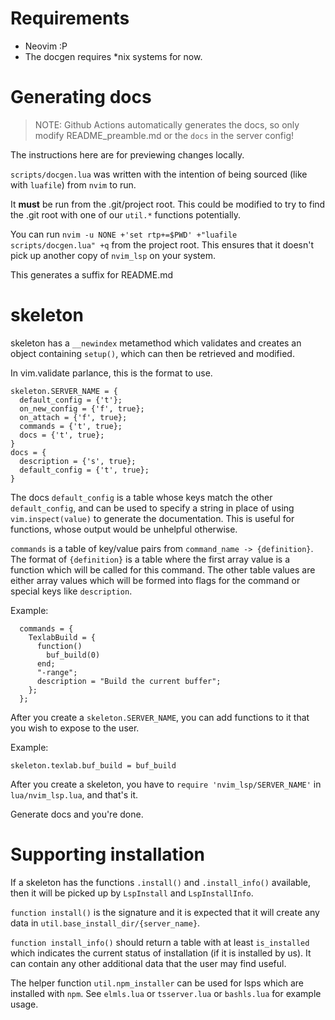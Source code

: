 # Requirements

- Neovim :P
- The docgen requires \*nix systems for now.

# Generating docs

> NOTE: Github Actions automatically generates the docs, so only modify
> README_preamble.md or the `docs` in the server config!

The instructions here are for previewing changes locally.

`scripts/docgen.lua` was written with the intention of being sourced (like with `luafile`)
from `nvim` to run.

It **must** be run from the .git/project root. This could be modified to try to
find the .git root with one of our `util.*` functions potentially.

You can run
`nvim -u NONE +'set rtp+=$PWD' +"luafile scripts/docgen.lua" +q`
from the project root. This ensures that it doesn't pick up another
copy of `nvim_lsp` on your system.

This generates a suffix for README.md


# skeleton

skeleton has a `__newindex` metamethod which validates and creates
an object containing `setup()`, which can then be retrieved and modified.

In vim.validate parlance, this is the format to use.

```
skeleton.SERVER_NAME = {
  default_config = {'t'};
  on_new_config = {'f', true};
  on_attach = {'f', true};
  commands = {'t', true};
  docs = {'t', true};
}
docs = {
  description = {'s', true};
  default_config = {'t', true};
}
```

The docs `default_config` is a table whose keys match the other `default_config`,
and can be used to specify a string in place of using `vim.inspect(value)` to
generate the documentation. This is useful for functions, whose output would
be unhelpful otherwise.

`commands` is a table of key/value pairs from `command_name -> {definition}`.
The format of `{definition}` is a table where the first array value
is a function which will be called for this command. The other table values
are either array values which will be formed into flags for the command or
special keys like `description`.

Example:

```
  commands = {
    TexlabBuild = {
      function()
        buf_build(0)
      end;
      "-range";
      description = "Build the current buffer";
    };
  };
```


After you create a `skeleton.SERVER_NAME`, you can add functions to it that you
wish to expose to the user.

Example:

```
skeleton.texlab.buf_build = buf_build
```

After you create a skeleton, you have to `require 'nvim_lsp/SERVER_NAME'` in
`lua/nvim_lsp.lua`, and that's it.

Generate docs and you're done.

# Supporting installation

If a skeleton has the functions `.install()` and `.install_info()` available, then
it will be picked up by `LspInstall` and `LspInstallInfo`.

`function install()` is the signature and it is expected that it will create
any data in `util.base_install_dir/{server_name}`.

`function install_info()` should return a table with at least `is_installed`
which indicates the current status of installation (if it is installed by us).
It can contain any other additional data that the user may find useful.

The helper function `util.npm_installer` can be used for lsps which are installed
with `npm`. See `elmls.lua` or `tsserver.lua` or `bashls.lua` for example usage.
